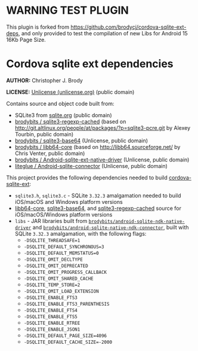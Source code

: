 # WARNING TEST PLUGIN

This plugin is forked from https://github.com/brodycj/cordova-sqlite-ext-deps, and only provided to test the compilation of new Libs for Android 15 16Kb Page Size.




# Cordova sqlite ext dependencies

**AUTHOR:** Christopher J. Brody

**LICENSE:** [Unlicense (unlicense.org)](http://unlicense.org/) (public domain)

Contains source and object code built from:
- SQLite3 from [sqlite.org](http://sqlite.org/) (public domain)
- [brodybits / sqlite3-regexp-cached](https://github.com/brodybits/sqlite3-regexp-cached) (based on <http://git.altlinux.org/people/at/packages/?p=sqlite3-pcre.git> by Alexey Tourbin, public domain)
- [brodybits / sqlite3-base64](https://github.com/brodybits/sqlite3-base64) (Unlicense, public domain)
- [brodybits / libb64-core](https://github.com/brodybits/libb64-core) (based on <http://libb64.sourceforge.net/> by Chris Venter, public domain)
- [brodybits / Android-sqlite-ext-native-driver](https://github.com/brodybits/Android-sqlite-ext-native-driver) (Unlicense, public domain)
- [liteglue / Android-sqlite-connector](https://github.com/liteglue/Android-sqlite-connector) (Unlicense, public domain)

This project provides the following dependencies needed to build [cordova-sqlite-ext](https://github.com/brodybits/cordova-sqlite-ext):
- `sqlite3.h`, `sqlite3.c` - SQLite `3.32.3` amalgamation needed to build iOS/macOS and Windows platform versions
- [libb64-core](https://github.com/brodybits/libb64-core), [sqlite3-base64](https://github.com/brodybits/sqlite3-base64), and [sqlite3-regexp-cached](https://github.com/brodybits/sqlite3-regexp-cached) source for iOS/macOS/Windows platform versions
- `libs` - JAR libraries built from [`brodybits/android-sqlite-ndk-native-driver`](https://github.com/brodybits/android-sqlite-ndk-native-driver) and [`brodybits/android-sqlite-native-ndk-connector`](https://github.com/brodybits/android-sqlite-native-ndk-connector), built with SQLite `3.32.3` amalgamation, with the following flags:
  - `-DSQLITE_THREADSAFE=1`
  - `-DSQLITE_DEFAULT_SYNCHRONOUS=3`
  - `-DSQLITE_DEFAULT_MEMSTATUS=0`
  - `-DSQLITE_OMIT_DECLTYPE`
  - `-DSQLITE_OMIT_DEPRECATED`
  - `-DSQLITE_OMIT_PROGRESS_CALLBACK`
  - `-DSQLITE_OMIT_SHARED_CACHE`
  - `-DSQLITE_TEMP_STORE=2`
  - `-DSQLITE_OMIT_LOAD_EXTENSION`
  - `-DSQLITE_ENABLE_FTS3`
  - `-DSQLITE_ENABLE_FTS3_PARENTHESIS`
  - `-DSQLITE_ENABLE_FTS4`
  - `-DSQLITE_ENABLE_FTS5`
  - `-DSQLITE_ENABLE_RTREE`
  - `-DSQLITE_ENABLE_JSON1`
  - `-DSQLITE_DEFAULT_PAGE_SIZE=4096`
  - `-DSQLITE_DEFAULT_CACHE_SIZE=-2000`
